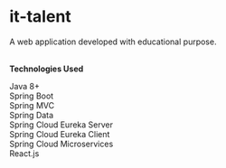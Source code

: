 # it-talent
A web application developed with educational purpose.
<br/><br/>

**Technologies Used**

Java 8+  
Spring Boot  
Spring MVC  
Spring Data  
Spring Cloud Eureka Server  
Spring Cloud Eureka Client  
Spring Cloud Microservices  
React.js
